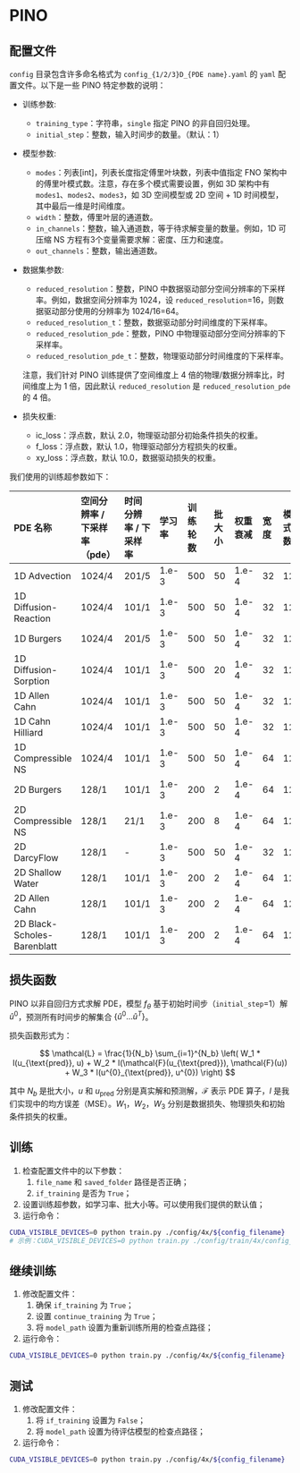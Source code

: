 # PINO

## 配置文件

`config` 目录包含许多命名格式为 `config_{1/2/3}D_{PDE name}.yaml` 的 `yaml` 配置文件。以下是一些 PINO 特定参数的说明：

* 训练参数:
    * `training_type`：字符串，`single` 指定 PINO 的非自回归处理。
    * `initial_step`：整数，输入时间步的数量。（默认：1）

* 模型参数:
    * `modes`：列表[int]，列表长度指定傅里叶块数，列表中值指定 FNO 架构中的傅里叶模式数。注意，存在多个模式需要设置，例如 3D 架构中有 `modes1`、`modes2`、`modes3`，如 3D 空间模型或 2D 空间 + 1D 时间模型，其中最后一维是时间维度。
    * `width`：整数，傅里叶层的通道数。
    * `in_channels`：整数，输入通道数，等于待求解变量的数量。例如，1D 可压缩 NS 方程有3个变量需要求解：密度、压力和速度。
    * `out_channels`：整数，输出通道数。

* 数据集参数:
    * `reduced_resolution`：整数，PINO 中数据驱动部分空间分辨率的下采样率。例如，数据空间分辨率为 1024，设 `reduced_resolution`=16，则数据驱动部分使用的分辨率为 1024/16=64。
    * `reduced_resolution_t`：整数，数据驱动部分时间维度的下采样率。
    * `reduced_resolution_pde`：整数，PINO 中物理驱动部分空间分辨率的下采样率。
    * `reduced_resolution_pde_t`：整数，物理驱动部分时间维度的下采样率。

    注意，我们针对 PINO 训练提供了空间维度上 4 倍的物理/数据分辨率比，时间维度上为 1 倍，因此默认 `reduced_resolution` 是 `reduced_resolution_pde` 的 4 倍。

* 损失权重:
    * ic_loss：浮点数，默认 2.0，物理驱动部分初始条件损失的权重。
    * f_loss：浮点数，默认 1.0，物理驱动部分方程损失的权重。
    * xy_loss：浮点数，默认 10.0，数据驱动损失的权重。

我们使用的训练超参数如下：

| PDE 名称                    | 空间分辨率 / 下采样率（pde）      | 时间分辨率 / 下采样率           | 学习率 | 训练轮数 | 批大小 | 权重衰减 | 宽度 | 模式数 |
| :-------------------------- | :----------------------------- | :----------------------------- | :----- | :------- | :----- | :------- | :--- | :----- |
| 1D Advection                | 1024/4                        | 201/5                          | 1.e-3  | 500      | 50     | 1.e-4    | 32   | 12     |
| 1D Diffusion-Reaction       | 1024/4                        | 101/1                          | 1.e-3  | 500      | 50     | 1.e-4    | 32   | 12     |
| 1D Burgers                  | 1024/4                        | 201/5                          | 1.e-3  | 500      | 50     | 1.e-4    | 32   | 12     |
| 1D Diffusion-Sorption       | 1024/4                        | 101/1                          | 1.e-3  | 500      | 20     | 1.e-4    | 32   | 12     |
| 1D Allen Cahn               | 1024/4                        | 101/1                          | 1.e-3  | 500      | 50     | 1.e-4    | 32   | 12     |
| 1D Cahn Hilliard            | 1024/4                        | 101/1                          | 1.e-3  | 500      | 50     | 1.e-4    | 32   | 12     |
| 1D Compressible NS          | 1024/4                        | 101/1                          | 1.e-3  | 500      | 50     | 1.e-4    | 64   | 12     |
| 2D Burgers                  | 128/1                         | 101/1                          | 1.e-3  | 200      | 2      | 1.e-4    | 64   | 12     |
| 2D Compressible NS          | 128/1                         | 21/1                           | 1.e-3  | 200      | 8      | 1.e-4    | 64   | 12     |
| 2D DarcyFlow                | 128/1                         | -                             | 1.e-3  | 500      | 50     | 1.e-4    | 32   | 12     |
| 2D Shallow Water            | 128/1                         | 101/1                          | 1.e-3  | 200      | 2      | 1.e-4    | 64   | 12     |
| 2D Allen Cahn               | 128/1                         | 101/1                          | 1.e-3  | 200      | 2      | 1.e-4    | 64   | 12     |
| 2D Black-Scholes-Barenblatt | 128/1                         | 101/1                          | 1.e-3  | 200      | 2      | 1.e-4    | 64   | 12     |

## 损失函数

PINO 以非自回归方式求解 PDE，模型 $f_{\theta}$ 基于初始时间步（`initial_step`=1）解 $\hat{u}^0$，预测所有时间步的解集合 $\{\hat{u}^0 \dots \hat{u}^T\}$。

损失函数形式为：

$$
\mathcal{L} = \frac{1}{N_b} \sum_{i=1}^{N_b} \left( W_1 * l(u_{\text{pred}}, u) + W_2 * l(\mathcal{F}(u_{\text{pred}}), \mathcal{F}(u)) + W_3 * l(u^{0}_{\text{pred}}, u^{0}) \right)
$$

其中 $N_b$ 是批大小，$u$ 和 $u_{\text{pred}}$ 分别是真实解和预测解，$\mathcal{F}$ 表示 PDE 算子，$l$ 是我们实现中的均方误差（MSE）。$W_1$，$W_2$，$W_3$ 分别是数据损失、物理损失和初始条件损失的权重。

## 训练

1. 检查配置文件中的以下参数：
    1. `file_name` 和 `saved_folder` 路径是否正确；
    2. `if_training` 是否为 `True`；
2. 设置训练超参数，如学习率、批大小等。可以使用我们提供的默认值；
3. 运行命令：
```bash
CUDA_VISIBLE_DEVICES=0 python train.py ./config/4x/${config_filename}
# 示例：CUDA_VISIBLE_DEVICES=0 python train.py ./config/train/4x/config_2D_Darcy_Flow.yaml
```

## 继续训练

1. 修改配置文件：
    1. 确保 `if_training` 为 `True`；
    2. 设置 `continue_training` 为 `True`；
    3. 将 `model_path` 设置为重新训练所用的检查点路径；
2. 运行命令：
```bash
CUDA_VISIBLE_DEVICES=0 python train.py ./config/4x/${config_filename}
```

## 测试

1. 修改配置文件：
    1. 将 `if_training` 设置为 `False`；
    2. 将 `model_path` 设置为待评估模型的检查点路径；
2. 运行命令：
```bash
CUDA_VISIBLE_DEVICES=0 python train.py ./config/4x/${config_filename}
